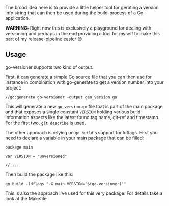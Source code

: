 The broad idea here is to provide a little helper tool for gerating a version
info string that can then be used during the build-process of a Go
application.

**WARNING:** Right now this is exclusively a playground for dealing with
versioning and perhaps in the end providing a tool for myself to make this part
of my release-pipeline easier 😊


## Usage

go-versioner supports two kind of output.

First, it can generate a simple Go source file that you can then use for
instance in combination with go-generate to get a version number into your
project:

```
//go:generate go-versioner -output gen_version.go
```

This will generate a new `go_version.go` file that is part of the main package and
that exposes a single constant `VERSION` holding various build information
aspects like the latest found tag name, git-ref and timestamp. For the first
two, `git describe` is used.


The other approach is relying on `go build`'s support for ldflags. First you
need to declare a variable in your main package that can be filled:

```
package main

var VERSION = "unversioned"

// ...
```

Then build the package like this:

```
go build -ldflags "-X main.VERSION='$(go-versioner)'"
```

This is also the approach I've used for this very package. For details take a
look at the Makefile.
